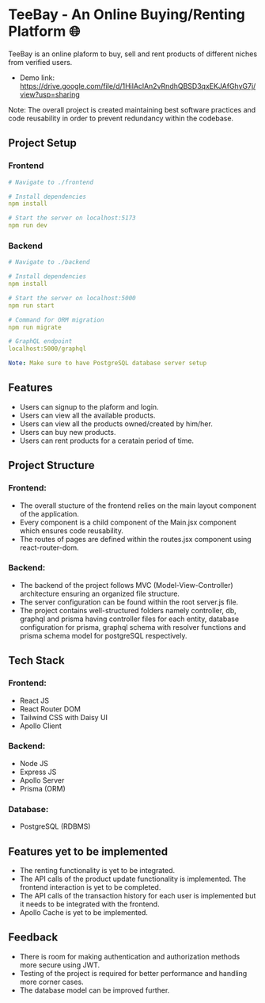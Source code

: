 # TeeBay - An Online Buying/Renting Platform 🌐

TeeBay is an online plaform to buy, sell and rent products of different niches from verified users.

- Demo link: https://drive.google.com/file/d/1HilAclAn2vRndhQBSD3qxEKJAfGhyG7j/view?usp=sharing

Note: The overall project is created maintaining best software practices and code reusability in order to prevent redundancy within the codebase.

## Project Setup

### Frontend

```yaml
# Navigate to ./frontend

# Install dependencies
npm install

# Start the server on localhost:5173
npm run dev
```

### Backend

```yaml
# Navigate to ./backend

# Install dependencies
npm install

# Start the server on localhost:5000
npm run start

# Command for ORM migration
npm run migrate

# GraphQL endpoint
localhost:5000/graphql

Note: Make sure to have PostgreSQL database server setup
```

## Features

- Users can signup to the plaform and login.
- Users can view all the available products.
- Users can view all the products owned/created by him/her.
- Users can buy new products.
- Users can rent products for a ceratain period of time.

## Project Structure

### Frontend:

- The overall stucture of the frontend relies on the main layout component of the application.
- Every component is a child component of the Main.jsx component which ensures code reusability.
- The routes of pages are defined within the routes.jsx component using react-router-dom.

### Backend:

- The backend of the project follows MVC (Model-View-Controller) architecture ensuring an organized file structure.
- The server configuration can be found within the root server.js file.
- The project contains well-structured folders namely controller, db, graphql and prisma having controller files for each entity, database configuration for prisma, graphql schema with resolver functions and prisma schema model for postgreSQL respectively.

## Tech Stack

### Frontend:

- React JS
- React Router DOM
- Tailwind CSS with Daisy UI
- Apollo Client

### Backend:

- Node JS
- Express JS
- Apollo Server
- Prisma (ORM)

### Database:

- PostgreSQL (RDBMS)

## Features yet to be implemented

- The renting functionality is yet to be integrated.
- The API calls of the product update functionality is implemented. The frontend interaction is yet to be completed.
- The API calls of the transaction history for each user is implemented but it needs to be integrated with the frontend.
- Apollo Cache is yet to be implemented.

## Feedback

- There is room for making authentication and authorization methods more secure using JWT.
- Testing of the project is required for better performance and handling more corner cases.
- The database model can be improved further.
